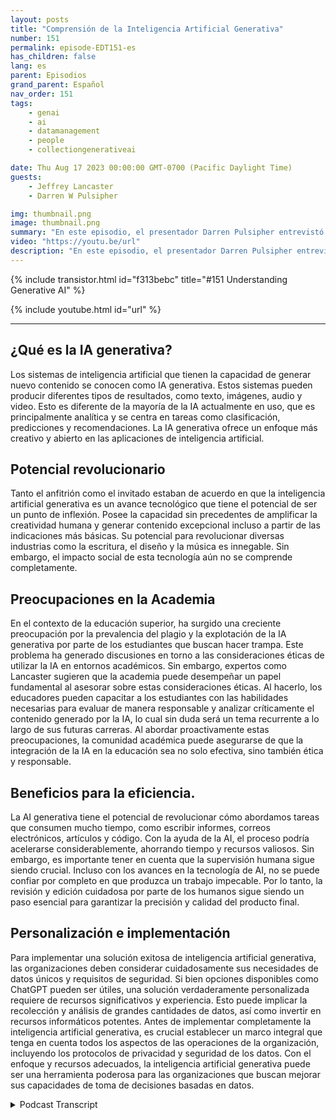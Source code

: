 ```yaml
---
layout: posts
title: "Comprensión de la Inteligencia Artificial Generativa"
number: 151
permalink: episode-EDT151-es
has_children: false
lang: es
parent: Episodios
grand_parent: Español
nav_order: 151
tags:
    - genai
    - ai
    - datamanagement
    - people
    - collectiongenerativeai

date: Thu Aug 17 2023 00:00:00 GMT-0700 (Pacific Daylight Time)
guests:
    - Jeffrey Lancaster
    - Darren W Pulsipher

img: thumbnail.png
image: thumbnail.png
summary: "En este episodio, el presentador Darren Pulsipher entrevistó al Dr. Jeffrey Lancaster de Dell Technologies. Su discusión se centró en la inteligencia artificial generativa y su impacto potencial."
video: "https://youtu.be/url"
description: "En este episodio, el presentador Darren Pulsipher entrevistó al Dr. Jeffrey Lancaster de Dell Technologies. Su discusión se centró en la inteligencia artificial generativa y su impacto potencial."
---
```


<div>
{% include transistor.html id="f313bebc" title="#151 Understanding Generative AI" %}

{% include youtube.html id="url" %}
</div>

---

## ¿Qué es la IA generativa?

Los sistemas de inteligencia artificial que tienen la capacidad de generar nuevo contenido se conocen como IA generativa. Estos sistemas pueden producir diferentes tipos de resultados, como texto, imágenes, audio y video. Esto es diferente de la mayoría de la IA actualmente en uso, que es principalmente analítica y se centra en tareas como clasificación, predicciones y recomendaciones. La IA generativa ofrece un enfoque más creativo y abierto en las aplicaciones de inteligencia artificial.

## Potencial revolucionario

Tanto el anfitrión como el invitado estaban de acuerdo en que la inteligencia artificial generativa es un avance tecnológico que tiene el potencial de ser un punto de inflexión. Posee la capacidad sin precedentes de amplificar la creatividad humana y generar contenido excepcional incluso a partir de las indicaciones más básicas. Su potencial para revolucionar diversas industrias como la escritura, el diseño y la música es innegable. Sin embargo, el impacto social de esta tecnología aún no se comprende completamente.

## Preocupaciones en la Academia

En el contexto de la educación superior, ha surgido una creciente preocupación por la prevalencia del plagio y la explotación de la IA generativa por parte de los estudiantes que buscan hacer trampa. Este problema ha generado discusiones en torno a las consideraciones éticas de utilizar la IA en entornos académicos. Sin embargo, expertos como Lancaster sugieren que la academia puede desempeñar un papel fundamental al asesorar sobre estas consideraciones éticas. Al hacerlo, los educadores pueden capacitar a los estudiantes con las habilidades necesarias para evaluar de manera responsable y analizar críticamente el contenido generado por la IA, lo cual sin duda será un tema recurrente a lo largo de sus futuras carreras. Al abordar proactivamente estas preocupaciones, la comunidad académica puede asegurarse de que la integración de la IA en la educación sea no solo efectiva, sino también ética y responsable.

## Beneficios para la eficiencia.

La AI generativa tiene el potencial de revolucionar cómo abordamos tareas que consumen mucho tiempo, como escribir informes, correos electrónicos, artículos y código. Con la ayuda de la AI, el proceso podría acelerarse considerablemente, ahorrando tiempo y recursos valiosos. Sin embargo, es importante tener en cuenta que la supervisión humana sigue siendo crucial. Incluso con los avances en la tecnología de AI, no se puede confiar por completo en que produzca un trabajo impecable. Por lo tanto, la revisión y edición cuidadosa por parte de los humanos sigue siendo un paso esencial para garantizar la precisión y calidad del producto final.

## Personalización e implementación

Para implementar una solución exitosa de inteligencia artificial generativa, las organizaciones deben considerar cuidadosamente sus necesidades de datos únicos y requisitos de seguridad. Si bien opciones disponibles como ChatGPT pueden ser útiles, una solución verdaderamente personalizada requiere de recursos significativos y experiencia. Esto puede implicar la recolección y análisis de grandes cantidades de datos, así como invertir en recursos informáticos potentes. Antes de implementar completamente la inteligencia artificial generativa, es crucial establecer un marco integral que tenga en cuenta todos los aspectos de las operaciones de la organización, incluyendo los protocolos de privacidad y seguridad de los datos. Con el enfoque y recursos adecuados, la inteligencia artificial generativa puede ser una herramienta poderosa para las organizaciones que buscan mejorar sus capacidades de toma de decisiones basadas en datos.



<details>
<summary> Podcast Transcript </summary>

<p></p>

</details>
